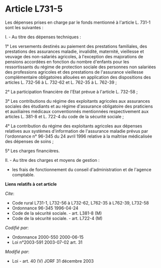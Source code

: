 # Article L731-5

Les dépenses prises en charge par le fonds mentionné à l'article L. 731-1 sont les suivantes :

I. - Au titre des dépenses techniques :

1° Les versements destinés au paiement des prestations familiales, des prestations des assurances maladie, invalidité,
maternité, vieillesse et veuvage des non-salariés agricoles, à l'exception des majorations de pensions accordées en fonction
du nombre d'enfants pour les ressortissants du régime de protection sociale des personnes non salariées des professions
agricoles et des prestations de l'assurance vieillesse complémentaire obligatoires allouées en application des dispositions
des articles L. 732-56 à L. 732-62 et L. 762-35 à L. 762-39 ;

2° La participation financière de l'Etat prévue à l'article L. 732-58 ;

3° Les contributions du régime des exploitants agricoles aux assurances sociales des étudiants et au régime d'assurance
obligatoire des praticiens et auxiliaires médicaux conventionnés mentionnées respectivement aux articles L. 381-8 et L. 722-4
du code de la sécurité sociale ;

4° La contribution du régime des exploitants agricoles aux dépenses relatives aux systèmes d'information de l'assurance
maladie prévus par l'ordonnance n° 96-345 du 24 avril 1996 relative à la maîtrise médicalisée des dépenses de soins ;

5° Les charges financières.

II. - Au titre des charges et moyens de gestion :

- les frais de fonctionnement du conseil d'administration et de l'agence comptable.

**Liens relatifs à cet article**

_Cite_:

  - Code rural L731-1, L732-56 à L732-62, L762-35 à L762-39, L732-58
  - Ordonnance 96-345 1996-04-24
  - Code de la sécurité sociale. - art. L381-8 (M)
  - Code de la sécurité sociale. - art. L722-4 (M)

_Codifié par_:

  - Ordonnance 2000-550 2000-06-15
  - Loi n°2003-591 2003-07-02 art. 31

_Modifié par_:

  - Loi - art. 40 (V) JORF 31 décembre 2003
